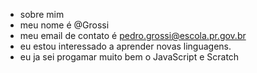 - sobre mim
- meu nome é @Grossi
- meu email de contato é pedro.grossi@escola.pr.gov.br
- eu estou interessado a aprender novas linguagens.
- eu ja sei progamar muito bem o JavaScript e Scratch

<!---
Grossi1127/Grossi1127 is a ✨ special ✨ repository because its `README.md` (this file) appears on your GitHub profile.
You can click the Preview link to take a look at your changes.
--->
